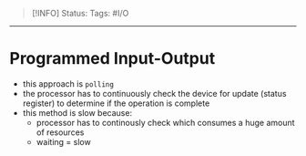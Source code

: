 > [!INFO]
> Status:
> Tags: #I/O

----
# Programmed Input-Output
- this approach is `polling`
- the processor has to continuously check the device for update (status register) to determine if the operation is complete
- this method is slow because:
	- processor has to continously check which consumes a huge amount of resources
	- waiting = slow